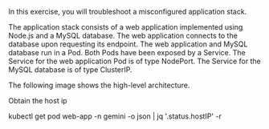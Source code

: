 
In this exercise, you will troubleshoot a misconfigured application stack.

The application stack consists of a web application implemented using Node.js and a MySQL database. The web application connects to the database upon requesting its endpoint. The web application and MySQL database run in a Pod. Both Pods have been exposed by a Service. The Service for the web application Pod is of type NodePort. The Service for the MySQL database is of type ClusterIP.

The following image shows the high-level architecture.

Obtain the host ip

kubectl get pod web-app -n gemini -o json | jq '.status.hostIP' -r
